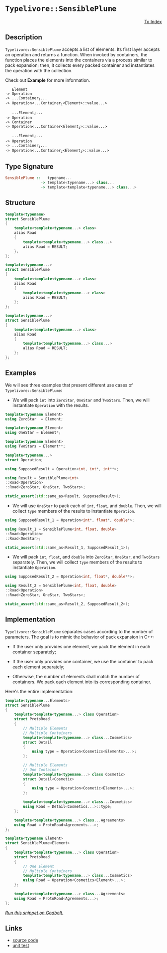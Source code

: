 <!-- Copyright 2024 Feng Mofan
SPDX-License-Identifier: Apache-2.0 -->

# `Typelivore::SensiblePlume`

<p style='text-align: right;'><a href="../../../facilities/metafunctions.md#typelivore-sensible-plume">To Index</a></p>

## Description

`Typelivore::SensiblePlume` accepts a list of elements.
Its first layer accepts an operation and returns a function.
When invoked by containers, the function places the elements into the containers via a process similar to pack expansion;
then, it collects every packed container and instantiates the operation with the collection.

Check out **Example** for more information.

<pre><code>   Element
-> Operation
-> ...Container<sub><i>i</i></sub>...
-> Operation&lt;...Container<sub><i>i</i></sub>&lt;Element&gt;::value...&gt;</code></pre>
<pre><code>   ...Element<sub><i>i</i></sub>...
-> Operation
-> Container
-> Operation&lt;...Container&lt;Element<sub><i>i</i></sub>&gt;::value...&gt;</code></pre>
<pre><code>   ...Element<sub><i>i</i></sub>...
-> Operation
-> ...Container<sub><i>i</i></sub>...
-> Operation<...Container<sub><i>i</i></sub>&lt;Element<sub><i>i</i></sub>&gt;::value...&gt;</code></pre>

## Type Signature

```Haskell
SensiblePlume ::   typename... 
                -> template<typename...> class...
                -> template<template<typename...> class...>
```

## Structure

```C++
template<typename>
struct SensiblePlume
{
    template<template<typename...> class>
    alias Road
    {
        template<template<typename...> class...>
        alias Road = RESULT;
    };
};
```

```C++
template<typename...>
struct SensiblePlume
{
    template<template<typename...> class>
    alias Road
    {
        template<template<typename...> class>
        alias Road = RESULT;
    };
};
```

```C++
template<typename...>
struct SensiblePlume
{
    template<template<typename...> class>
    alias Road
    {
        template<template<typename...> class...>
        alias Road = RESULT;
    };
};
```

## Examples

We will see three examples that present different use cases of `Typelivore::SensiblePlume`:

- We will pack `int` into `ZeroStar`, `OneStar` and `TwoStars`.
Then, we will instantiate `Operation` with the results.

```C++
template<typename Element>
using ZeroStar  = Element;

template<typename Element>
using OneStar = Element*;

template<typename Element>
using TwoStars = Element**;

template<typename...>
struct Operation;

using SupposedResult = Operation<int, int*, int**>;

using Result = SensiblePlume<int>
::Road<Operation>
::Road<ZeroStar, OneStar, TwoStars>;

static_assert(std::same_as<Result, SupposedResult>);
```

- We will use `OneStar` to pack each of `int`, `float`, and `double`.
Then, we will collect `type` members of the results to instantiate `Operation`.

```C++
using SupposedResult_1 = Operation<int*, float*, double*>;

using Result_1 = SensiblePlume<int, float, double>
::Road<Operation>
::Road<OneStar>;

static_assert(std::same_as<Result_1, SupposedResult_1>);
```

- We will pack `int`, `float`, and `double` into `ZeroStar`, `OneStar`, and `TwoStars` separately.
Then, we will collect `type` members of the results to instantiate `Operation`.

```C++
using SupposedResult_2 = Operation<int, float*, double**>;

using Result_2 = SensiblePlume<int, float, double>
::Road<Operation>
::Road<ZeroStar, OneStar, TwoStars>;

static_assert(std::same_as<Result_2, SupposedResult_2>);
```

## Implementation

`Typelivore::SensiblePlume` separates cases according to the number of parameters.
The goal is to mimic the behavior of pack expansion in C++:

- If the user only provides one element, we pack the element in each container separately;

- If the user only provides one container, we use the container to pack each element separately;

- Otherwise, the number of elements shall match the number of containers.
We pack each element into its corresponding container.

Here's the entire implementation:

```C++
template<typename...Elements>
struct SensiblePlume
{
    template<template<typename...> class Operation>
    struct ProtoRoad 
    {
        // Multiple Elements
        // Multiple Containers
        template<template<typename...> class...Cosmetics>
        struct Detail
        {
            using type = Operation<Cosmetics<Elements>...>;
        };

        // Multiple Elements
        // One Container
        template<template<typename...> class Cosmetic>
        struct Detail<Cosmetic>
        {
            using type = Operation<Cosmetic<Elements>...>;
        };

        template<template<typename...> class...Cosmetics>
        using Road = Detail<Cosmetics...>::type;
    };

    template<template<typename...> class...Agreements>
    using Road = ProtoRoad<Agreements...>;
};

template<typename Element>
struct SensiblePlume<Element>
{
    template<template<typename...> class Operation>
    struct ProtoRoad 
    {
        // One Element
        // Multiple Containers
        template<template<typename...> class...Cosmetics>
        using Road = Operation<Cosmetics<Element>...>;
    };

    template<template<typename...> class...Agreements>
    using Road = ProtoRoad<Agreements...>;
};
```

[*Run this snippet on Godbolt.*](https://godbolt.org/#z:OYLghAFBqd5QCxAYwPYBMCmBRdBLAF1QCcAaPECAMzwBtMA7AQwFtMQByARg9KtQYEAysib0QXACx8BBAKoBnTAAUAHpwAMvAFYTStJg1DIApACYAQuYukl9ZATwDKjdAGFUtAK4sGIAMykrgAyeAyYAHI%2BAEaYxCCSAKykAA6oCoRODB7evnppGY4CoeFRLLHxXLaY9kUMQgRMxAQ5Pn6BdpgOWQ1NBCWRMXEJyQqNza15VWN9A2UVEgCUtqhexMjsHASYLCkG2yb%2BbgQAnimMrJgAdDfY9GyCCofYJhoAgmPEXg4A1EKMGWi9GUuUwrzeJgA7FZ3j84T9trt9mCjoi9kwDqizhc2Dcrs8fsgDAoFD8APLnYgYrLPcHwn6fb4EH7KYioIgAJVQTHQPzp8KhMLe9PpAHpRT8ALJeWiOPaYH53HaMAhPWEiuHiqUyuX0H4eQRMMJxNXCjUInbozHHS3Iw7HbHMXE3AlEpgkvEeBRsRzIJ7%2BF7qjWM34AEUwjTo/I1guj5rhXgyRgR2L5/lD5Mp1IE9q9PrwfvtSoequeeNp/iF8ahocOQrjYol0tleHlivuKtN8a1ZPC%2BtkRvCxAb8LRdtRtoxKId5yd1xdAcJxNJeYjBdpQZFIeZ4cjtFz6XzpgDI7hsc38cTYWAKfOaYzFLi2YYB%2B9a%2BPbmLnbLC5eldPfKQrW/7vABY5Tva4HWqcs6XOWi5uh6Nyrr6/qBmaGpXsmXI8vePy7ka%2B5HChBYKPB2AgCAMEolWApAXW4JxlB07MZBjpwb%2BS7umRNxvMAxCYMqjwbhhPxYTeOG8ocGasuyqCSfafECUJqrkQxoH0SBELvKxWKwWw7YqSJ25/ACeBAiooJFh2ggieeom6TaSIQXpOLzviCHLpmT51CJ9ImbJnLclJm72d2Eq9gqX62Re8Jas2uoKgakZDl25qORl7HOh52BcUhVwkYWJ6xQmSYScFeGPlSvnEYe77%2Bp%2BNkED%2BOXqaJNZtUxk7Qd1LFZe5rrLniSmCSWaFxuJPySXhgXycFin8aNnZqVpHWre8ooAFTbTtu2iuCW3bQAKtgQhHTt%2B0bbt12bZd2kQmY/hhESXhYGmbhoAwGwpKWxX3Zl%2BlRU1ImTQAWnEqC9MQZ7poZJadTpvVsYDcMqiDZXkuEUN4dFBCbQjbwA25qO2X9k1HQA7pD4yktJJN4/j62E0jrlzmp7wmVVz4E1qR2YGMPwaIx7yTUIXgpAUmDoBy/M6pVWY1W4YQEKQPzK5tqvq4zf71iLGMywoct0/8DCAsCVlHMrImUQpRxczV6E2/NRzg2yUOq5F7s/JT1NNONTMzL6AD63FxAQEBjOglEKJcIcNQbOqq2LEvpFLCeys8iw8xKfMC1wwtvKL4uS9LsuykHXDyz5NKW4IGs/FQtDcnjqvoKsFnawTk3pwQFd4SbZuWT407K6rjfN637f0NbIC2249s147s/O/PWPjBWusfI0weh80EcEFHIAx2wcf2j3FdJ8Xqel4b5f5wGWdM7z/PMmYBdFynSg3zqQdmFX1U1yVoIMeTcMT1zbl4DuncmbdzLr3P%2BxszIWRBMPe0o8G6gJVj8CBFkZ5zwXjmP6TseT2ldr7MgmNMBex9lDf2m9A4FjjkoPekdo6x3dGfOBv9L6fzTlwt%2BD86wcGWLQTgiReB%2BA4FoUgqBOBuGsNYBkqx1gKnMP4HgpACCaGEcsAA1iARIkgrgaEkFwSE/gNCJA0GYAAbDYswAAOBx%2BhOCSF4CwCQGgNCkEkdI2RHBeAKBAN4rRUjhGkDgLAGAiAQCrAICkLwKsKAQDQLsOgcQIiXE4KoBxNiAC0NjJA/GAMgZAPwpBXDMLwKWhASB4CjlUfgggRBiHYFIGQghFAqHUGE0gugqgUypCkTgPARFiIkdomRnAySJIScyVAVAfg5PyYU4ppTylGL/hADwaT6DQzUVwRYvBQlaGWBAJAqSUjpLIMky51yQDACkGYPgdBtjECCRAaIkzohhCaCcEZvAfnMGICcMk0RtBdFCRo1JJZey0H%2Bb0rA0QvDADcGIWgQTuC8CwCwQwwBxCIrwAJboAA3fmkzMCqC6IkzYGjlY1EmbQcyVIQUeCwJMggxA8AeKxaQMlxBoip3DLiowTKjDaOWI3JgwAFAADU8CYApo%2BSRGimnCFEOIdpaqulqEmf0/QeKUAKMsPocyQTIDLFQD9LImK8mR2kqYSw1gzB%2BP5VyrA5qIDLE6N0ZwEBXCTD8FUEIxp5jDCqAUTIAhA35HSFGhgcwhiVGqLUHo4wWieDaHoH1dQob9FDUm7N6aY3THTYm8o4bvXKI2EsFxHBxE%2BMmf4pZuSClFJKWUipWzcC1P2Y9Q5xyJXLAQJgHkwwvWkH0ZIfwVwACc/hISSBMWYSQNivGJBsbOutbjSAePUVcGxXAbEONnQ4o9hiuCJHnTYxtvT/GBOCZoiVETonnNibMxJ5BKB3L2ZktgnAmgsBJZCPJTAuLJi4LOq4XBjHVPwEQd1eg1UtM1dIbVShdW9N0M8wZTBhlYrGfWiZd7pkfvmYswDwHQPgZvJB6DxifjbNQLsuIfJHpmCOU%2BsJZyLnMauXsr9KS%2BP3MoyBt0RhINcG8TQWUJpKBfN6UCv5ALSBKZBWCiFDgVMwpVHChF0ikUorRbQDFKmcV4oJQZolkK8BksxdIyl1LtgqfpaI3pTLogspOGyzY0jOXcpU/ywVShhUWevM%2BqVMr5WKuVSp5DGq2lodkDqnp0jsMGvFY6qwJqPOestdagQtr7Xpiy8611cR3XkotSmmzfqA2ZqmEEBg6By0LAjXGuoJbUgdayK18NNXfX1GLQ1oNA3c1loLRW5NMwJgjaLbMSbbWq1rBrYcutDbfG8GbaJ6j4naNQZgxoRjPaENsfUZxk5OjSAjrHfECdbmd17qgyYyEV7ITmMkCuwpVRNtTICbYR9l2zmvqQHEuZgmf0ZKyRwQDqyWAKBJWUkldHkRjDg72%2BpSHZAocSx0%2BQGHUs6ACKQXD%2BHRnreI340j8TEk/AWT8WHRT4eI5%2BMjqDqPmRMZY32/w/gLvPrfZDm537hN7JAIjiWQc2dBw5yHYgLBCkvNk%2B8%2BT3zfkgpU2p0F4LIXaeY7Chg8LJmGdReizFGjzOit89i6zpLyW9Mc8gGlLnBAMvc8yv5PmOVcp5RooLQqdhhfFdxvgBgosKqVbOOL2OEsSCS50gnericGEy8amwuX4D5bqJi0UrDSuWBdVtt19SqsTpzVkFwzWushtKIW9rhQshdcjXUPr02ai1aG30Lr5eBB5tb/N2buRRszfzbXqbtaFDVraYRjbTbOAM/l3DhHSOUdTgFhAE7JAzsDq46c4do6sB3cI49kAZgoO88SFY0xXjeeQmPbeqn/2gkhKHZOkYc7EgONsbOyQs7zELq4ECDc38Epy204EHW40IyqQfzAP%2ByB2WH5QyGcEkCAA%3D%3D)

## Links

- [source code](../../../../conceptrodon/typelivore/sensible_plume.hpp)
- [unit test](../../../../tests/unit/metafunctions/typelivore/sensible_plume.test.hpp)
